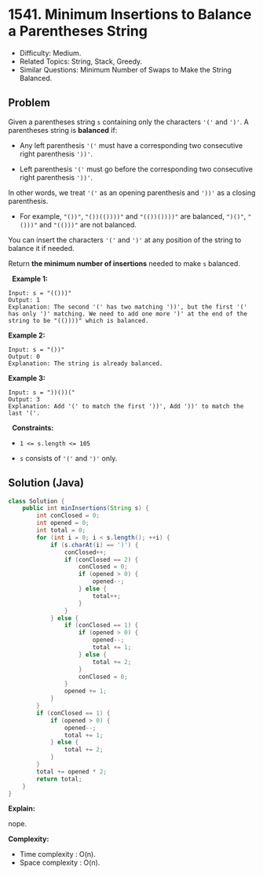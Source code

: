 # 1541. Minimum Insertions to Balance a Parentheses String

- Difficulty: Medium.
- Related Topics: String, Stack, Greedy.
- Similar Questions: Minimum Number of Swaps to Make the String Balanced.

## Problem

Given a parentheses string ```s``` containing only the characters ```'('``` and ```')'```. A parentheses string is **balanced** if:


	
- Any left parenthesis ```'('``` must have a corresponding two consecutive right parenthesis ```'))'```.
	
- Left parenthesis ```'('``` must go before the corresponding two consecutive right parenthesis ```'))'```.


In other words, we treat ```'('``` as an opening parenthesis and ```'))'``` as a closing parenthesis.


	
- For example, ```"())"```, ```"())(())))"``` and ```"(())())))"``` are balanced, ```")()"```, ```"()))"``` and ```"(()))"``` are not balanced.


You can insert the characters ```'('``` and ```')'``` at any position of the string to balance it if needed.

Return **the minimum number of insertions** needed to make ```s``` balanced.

 
**Example 1:**

```
Input: s = "(()))"
Output: 1
Explanation: The second '(' has two matching '))', but the first '(' has only ')' matching. We need to add one more ')' at the end of the string to be "(())))" which is balanced.
```

**Example 2:**

```
Input: s = "())"
Output: 0
Explanation: The string is already balanced.
```

**Example 3:**

```
Input: s = "))())("
Output: 3
Explanation: Add '(' to match the first '))', Add '))' to match the last '('.
```

 
**Constraints:**


	
- ```1 <= s.length <= 105```
	
- ```s``` consists of ```'('``` and ```')'``` only.



## Solution (Java)

```java
class Solution {
    public int minInsertions(String s) {
        int conClosed = 0;
        int opened = 0;
        int total = 0;
        for (int i = 0; i < s.length(); ++i) {
            if (s.charAt(i) == ')') {
                conClosed++;
                if (conClosed == 2) {
                    conClosed = 0;
                    if (opened > 0) {
                        opened--;
                    } else {
                        total++;
                    }
                }
            } else {
                if (conClosed == 1) {
                    if (opened > 0) {
                        opened--;
                        total += 1;
                    } else {
                        total += 2;
                    }
                    conClosed = 0;
                }
                opened += 1;
            }
        }
        if (conClosed == 1) {
            if (opened > 0) {
                opened--;
                total += 1;
            } else {
                total += 2;
            }
        }
        total += opened * 2;
        return total;
    }
}
```

**Explain:**

nope.

**Complexity:**

* Time complexity : O(n).
* Space complexity : O(n).
